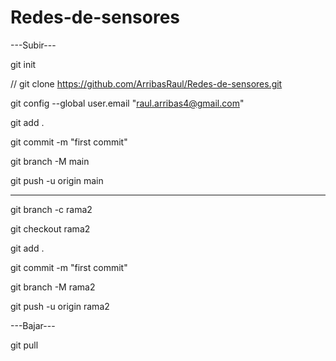 # Redes-de-sensores

---Subir---

git init

// git clone <https://github.com/ArribasRaul/Redes-de-sensores.git>

git config --global user.email "raul.arribas4@gmail.com"

git add .

git commit -m "first commit"

git branch -M main

git push -u origin main

----------------------------

git branch -c rama2

git checkout rama2

git add .

git commit -m "first commit"

git branch -M rama2

git push -u origin rama2

---Bajar---

git pull

